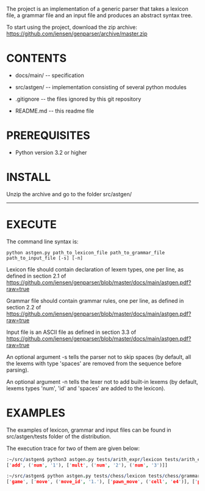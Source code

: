 

The project is an implementation of a generic parser that takes a lexicon file, a grammar file 
and an input file and produces an abstract syntax tree.

To start using the project, download the zip archive:
https://github.com/iensen/genparser/archive/master.zip

CONTENTS
================
- docs/main/ -- specification

- src/astgen/ -- implementation consisting of several python modules

- .gitignore --  the  files ignored by this git repository

- README.md -- this readme file

PREREQUISITES
=============
- Python version 3.2 or higher 
 
INSTALL
=======
Unzip the archive and go to the folder src/astgen/

--------------------------------------------------------------------------------
EXECUTE
=======

The command line syntax is:
```
python astgen.py path_to_lexicon_file path_to_grammar_file path_to_input_file [-s] [-n]
```
Lexicon file should contain declaration of lexem types, one per line, as defined in section 2.1 of https://github.com/iensen/genparser/blob/master/docs/main/astgen.pdf?raw=true

Grammar file should contain grammar rules, one per line, as defined in section 2.2 of https://github.com/iensen/genparser/blob/master/docs/main/astgen.pdf?raw=true

Input file is an ASCII file as defined in section 3.3 of 
https://github.com/iensen/genparser/blob/master/docs/main/astgen.pdf?raw=true

An optional argument -s tells the parser not to skip spaces (by default, all the lexems with type 'spaces' are removed from the sequence before parsing).

An optional argument -n tells the lexer not to add built-in lexems (by default, lexems  types 'num', 'id' and 'spaces' are added to the lexicon).

EXAMPLES
=======

The examples of lexicon, grammar and input files can be found in 
src/astgen/tests folder of the distribution.

The execution trace for two of them are given below: 
```prolog
:~/src/astgen$ python3 astgen.py tests/arith_expr/lexicon tests/arith_expr/grammar tests/arith_expr/input
['add', ('num', '1'), ['mult', ('num', '2'), ('num', '3')]]
```
```prolog
:~/src/astgen$ python astgen.py tests/chess/lexicon tests/chess/grammar tests/chess/input -n
['game', ['move', ('move_id', '1.'), ['pawn_move', ('cell', 'e4')], ['pawn_move', ('cell', 'e5')]], ['move', ('move_id', '2.'), ['move', ['fig', ('figure', 'Q')], ('cell', 'h5')], ['move', ['fig', ('figure', 'N')], ('cell', 'c6')]], ['move', ('move_id', '3.'), ['move', ['fig', ('figure', 'B')], ('cell', 'c4')], ['move', ['fig', ('figure', 'N')], ('cell', 'f6')]]]
```


